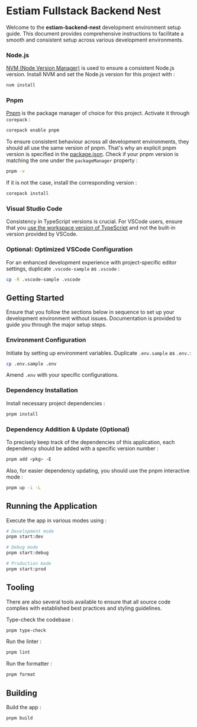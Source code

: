 # Estiam Fullstack Backend Nest

Welcome to the **estiam-backend-nest** development environment setup guide. This document provides comprehensive instructions to facilitate a smooth and consistent setup across various development environments.

### Node.js

[NVM (Node Version Manager)](https://github.com/nvm-sh/nvm) is used to ensure a consistent Node.js version. Install NVM and set the Node.js version for this project with :

```bash
nvm install
```

### Pnpm

[Pnpm](https://pnpm.io/fr/motivation) is the package manager of choice for this project. Activate it through `corepack` :

```bash
corepack enable pnpm
```

To ensure consistent behaviour across all development environments, they should all use the same version of pnpm. That's why an explicit pnpm version is specified in the [package.json](./package.json). Check if your pnpm version is matching the one under the `packageManager` property :

```bash
pnpm -v
```

If it is not the case, install the corresponding version :

```bash
corepack install
```

### Visual Studio Code

Consistency in TypeScript versions is crucial. For VSCode users, ensure that you [use the workspace version of TypeScript](https://code.visualstudio.com/docs/typescript/typescript-compiling#_using-the-workspace-version-of-typescript) and not the built-in version provided by VSCode.

### Optional: Optimized VSCode Configuration

For an enhanced development experience with project-specific editor settings, duplicate `.vscode-sample` as `.vscode` :

```bash
cp -R .vscode-sample .vscode
```

## Getting Started

Ensure that you follow the sections below in sequence to set up your development environment without issues. Documentation is provided to guide you through the major setup steps.

### Environment Configuration

Initiate by setting up environment variables. Duplicate `.env.sample` as `.env.`:

```bash
cp .env.sample .env
```

Amend `.env` with your specific configurations.

### Dependency Installation

Install necessary project dependencies :

```bash
pnpm install
```

### Dependency Addition & Update (Optional)

To precisely keep track of the dependencies of this application, each dependency should be added with a specific version number :

```bash
pnpm add <pkg> -E
```

Also, for easier dependency updating, you should use the pnpm interactive mode :

```bash
pnpm up -i -L
```

## Running the Application

Execute the app in various modes using :

```bash
# Development mode
pnpm start:dev

# Debug mode
pnpm start:debug

# Production mode
pnpm start:prod
```

## Tooling

There are also several tools available to ensure that all source code complies with established best practices and styling guidelines.

Type-check the codebase :

```bash
pnpm type-check
```

Run the linter :

```bash
pnpm lint
```

Run the formatter :

```bash
pnpm format
```

## Building

Build the app :

```bash
pnpm build
```
